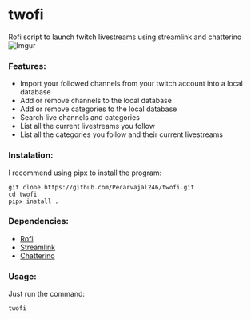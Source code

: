 # twofi
Rofi script to launch twitch livestreams using streamlink and chatterino
![Imgur](https://imgur.com/GhSVJqe.gif)

### Features:
* Import your followed channels from your twitch account into a local database
* Add or remove channels to the local database
* Add or remove categories to the local database
* Search live channels and categories
* List all the current livestreams you follow
* List all the categories you follow and their current livestreams

### Instalation:
I recommend using pipx to install the program:
```
git clone https://github.com/Pecarvajal246/twofi.git
cd twofi
pipx install .
```
### Dependencies:
* [Rofi](https://github.com/davatorium/rofi)
* [Streamlink](https://github.com/streamlink/streamlink)
* [Chatterino](https://github.com/Chatterino/chatterino2)

### Usage:
Just run the command:
```
twofi
```

